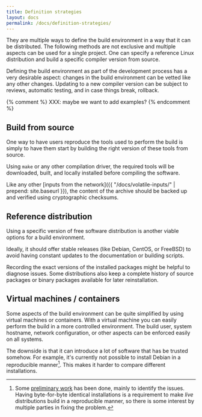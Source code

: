 ```yaml
---
title: Definition strategies
layout: docs
permalink: /docs/definition-strategies/
---
```


They are multiple ways to define the build environment in a way that it
can be distributed. The following methods are not exclusive and multiple
aspects can be used for a single project. One can specify a reference
Linux distribution and build a specific compiler version from source.

Defining the build environment as part of the development process has a
very desirable aspect: changes in the build environment can be vetted
like any other changes. Updating to a new compiler version can be
subject to reviews, automatic testing, and in case things
break, rollback.

{% comment %}
XXX: maybe we want to add examples?
{% endcomment %}

Build from source
-----------------

One way to have users reproduce the tools used to perform the build
is simply to have them start by building the right version of these
tools from source.

Using `make` or any other compilation driver, the required tools will be
downloaded, built, and locally installed before compiling the software.

Like any other [inputs from the network]({{ "/docs/volatile-inputs/" | prepend: site.baseurl }}),
the content of the archive should be backed up and verified using
cryptographic checksums.

Reference distribution
----------------------

Using a specific version of free software distribution is another viable
options for a build environment.

Ideally, it should offer stable releases (like Debian, CentOS, or
FreeBSD) to avoid having constant updates to the documentation or
building scripts.

Recording the exact versions of the installed packages might be helpful
to diagnose issues. Some distributions also keep a complete history
of source packages or binary packages available for later
reinstallation.

Virtual machines / containers
-----------------------------

Some aspects of the build environment can be quite simplified by using
virtual machines or containers. With a virtual machine you can
easily perform the build in a more controlled environment. The build
user, system hostname, network configuration, or other aspects can be
enforced easily on all systems.

The downside is that it can introduce a lot of software that has be
trusted somehow. For example, it's currently not possible to install
Debian in a reproducible manner[^reproducible-install]. This makes it
harder to compare different installations.

[^reproducible-install]: Some [preliminary work](https://wiki.debian.org/ReproducibleInstalls) has been done, mainly to identify the issues. Having byte-for-byte identical installations is a requirement to make *live* distributions build in a reproducible manner, so there is some interest by multiple parties in fixing the problem.
